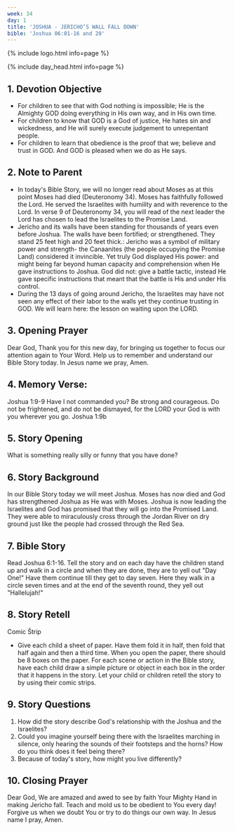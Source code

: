 ```yaml
---
week: 34
day: 1
title: 'JOSHUA - JERICHO’S WALL FALL DOWN'
bible: 'Joshua 06:01-16 and 20'
---
```



{% include logo.html info=page %}

{% include day_head.html info=page %}

## 1. Devotion Objective
- For children to see that with God nothing is impossible; He is the Almighty GOD doing everything in His own way, and in His own time.
- For children to know that GOD is a God of justice, He hates sin and wickedness, and He will surely execute judgement to unrepentant people.
- For children to learn that obedience is the proof that we; believe and trust in GOD. And GOD is pleased when we do as He says.

## 2. Note to Parent
- In today's Bible Story, we will no longer read about Moses as at this point Moses had died (Deuteronomy 34). Moses has faithfully followed the Lord. He served the Israelites with humility and with reverence to the Lord. In verse 9 of Deuteronomy 34, you will read of the next leader the Lord has chosen to lead the Israelites to the Promise Land.
- Jericho and its walls have been standing for thousands of years even before Joshua. The walls have been fortified; or strengthened. They stand 25 feet high and 20 feet thick.: Jericho was a symbol of military power and strength- the Canaanites (the people occupying the Promise Land) considered it invincible. Yet truly God displayed His power: and might being far beyond human capacity and comprehension when He gave instructions to Joshua. God did not: give a battle tactic, instead He gave specific instructions that meant that the battle is His and under His control.
- During the 13 days of going around Jericho, the Israelites may have not seen any effect of their labor to the walls yet they continue trusting in GOD. We will learn here: the lesson on waiting upon the LORD.

## 3. Opening Prayer
Dear God, Thank you for this new day, for bringing us together to focus our attention again to Your Word. Help us to remember and understand our Bible Story today. In Jesus name we pray, Amen.

## 4. Memory Verse:
Joshua 1:9-9 Have I not commanded you? Be strong and courageous. Do not be frightened, and do not be dismayed, for the LORD your God is with you wherever you go. Joshua 1:9b

## 5. Story Opening
What is something really silly or funny that you have done?

## 6. Story Background
In our Bible Story today we will meet Joshua. Moses has now died and God has strengthened Joshua as He was with Moses. Joshua is now leading the Israelites and God has promised that they will go into the Promised Land. They were able to miraculously cross through the Jordan River on dry ground just like the people had crossed through the Red Sea.
## 7. Bible Story
 Read Joshua 6:1-16. Tell the story and on each day have the children stand up and walk in a circle and when they are done, they are to yell out "Day One!" Have them continue till they get to day seven. Here they walk in a circle seven times and at the end of the seventh round, they yell out "Hallelujah!"
## 8. Story Retell
 Comic Štrip
- Give each child a sheet of paper. Have them fold it in half, then fold that half again and then a third time. When you open the paper, there should be 8 boxes on the paper. For each scene or action in the Bible story, have each child draw a simple picture or object in each box in the order that it happens in the story. Let your child or children retell the story to by using their comic strips.
## 9. Story Questions
1. How did the story describe God's relationship with the Joshua and the Israelites?
2. Could you imagine yourself being there with the Israelites marching in silence, only hearing the sounds of their footsteps and the horns? How do you think does it feel being there?
3. Because of today's story, how might you live differently?

## 10. Closing Prayer
Dear God, We are amazed and awed to see by faith Your Mighty Hand in making Jericho fall. Teach and mold us to be obedient to You every day! Forgive us when we doubt You or try to do things our own way. In Jesus name I pray, Amen.



